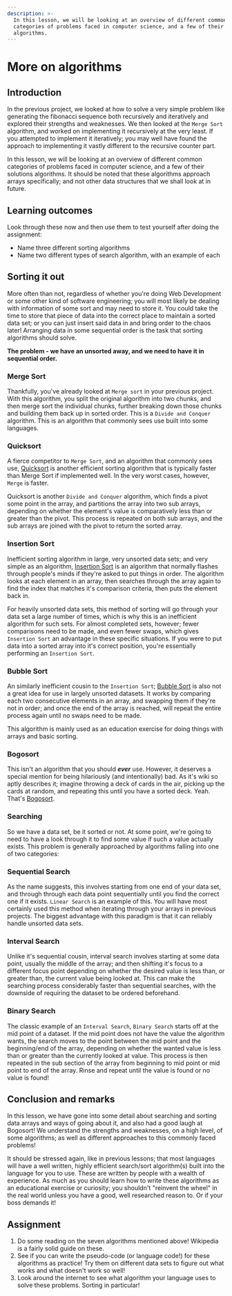 ```yaml
---
description: >-
  In this lesson, we will be looking at an overview of different common
  categories of problems faced in computer science, and a few of their solutions
  algorithms.
---
```


# More on algorithms

## Introduction

In the previous project, we looked at how to solve a very simple problem like generating the fibonacci sequence both recursively and iteratively and explored their strengths and weaknesses. We then looked at the `Merge Sort` algorithm, and worked on implementing it recursively at the very least. If you attempted to implement it iteratively; you may well have found the approach to implementing it vastly different to the recursive counter part.

In this lesson, we will be looking at an overview of different common categories of problems faced in computer science, and a few of their solutions algorithms. It should be noted that these algorithms approach arrays specifically; and not other data structures that we shall look at in future.

## Learning outcomes

Look through these now and then use them to test yourself after doing the assignment:

* Name three different sorting algorithms
* Name two different types of search algorithm, with an example of each

## Sorting it out

More often than not, regardless of whether you're doing Web Development or some other kind of software engineering; you will most likely be dealing with information of some sort and may need to store it. You could take the time to store that piece of data into the correct place to maintain a sorted data set; or you can just insert said data in and bring order to the chaos later! Arranging data in some sequential order is the task that sorting algorithms should solve.

**The problem - we have an unsorted away, and we need to have it in sequential order.**

### **Merge Sort**

Thankfully, you've already looked at `Merge sort` in your previous project. With this algorithm, you split the original algorithm into two chunks, and then merge sort the individual chunks, further breaking down those chunks and building them back up in sorted order. This is a `Divide and Conquer` algorithm. This is an algorithm that commonly sees use built into some languages.

### **Quicksort**

A fierce competitor to `Merge Sort`, and an algorithm that commonly sees use, [Quicksort](https://en.wikipedia.org/wiki/Quicksort) is another efficient sorting algorithm that is typically faster than Merge Sort if implemented well. In the very worst cases, however, `Merge` is faster.

Quicksort is another `Divide and Conquer` algorithm, which finds a pivot some point in the array, and partitions the array into two sub arrays, depending on whether the element's value is comparatively less than or greater than the pivot. This process is repeated on both sub arrays, and the sub arrays are joined with the pivot to return the sorted array.

### **Insertion Sort**

Inefficient sorting algorithm in large, very unsorted data sets; and very simple as an algorithm, [Insertion Sort](https://en.wikipedia.org/wiki/Insertion_sort) is an algorithm that normally flashes through people's minds if they're asked to put things in order. The algorithm looks at each element in an array, then searches through the array again to find the index that matches it's comparison criteria, then puts the element back in.

For heavily unsorted data sets, this method of sorting will go through your data set a large number of times, which is why this is an inefficient algorithm for such sets. For almost completed sets, however; fewer comparisons need to be made, and even fewer swaps, which gives `Insertion Sort` an advantage in these specific situations. If you were to put data into a sorted array into it's correct position, you're essentially performing an `Insertion Sort`.

### **Bubble Sort**

An similarly inefficient cousin to the `Insertion Sort`; [Bubble Sort](https://en.wikipedia.org/wiki/Bubble_sort) is also not a great idea for use in largely unsorted datasets. It works by comparing each two consecutive elements in an array, and swapping them if they're not in order; and once the end of the array is reached, will repeat the entire process again until no swaps need to be made.

This algorithm is mainly used as an education exercise for doing things with arrays and basic sorting.

### **Bogosort**

This isn't an algorithm that you should _**ever**_ use. However, it deserves a special mention for being hilariously \(and intentionally\) bad. As it's wiki so aptly describes it; imagine throwing a deck of cards in the air, picking up the cards at random, and repeating this until you have a sorted deck. Yeah. That's [Bogosort](https://en.wikipedia.org/wiki/Bogosort).

### Searching

So we have a data set, be it sorted or not. At some point, we're going to need to have a look through it to find some value if such a value actually exists. This problem is generally approached by algorithms falling into one of two categories:

### **Sequential Search**

As the name suggests, this involves starting from one end of your data set, and through through each data point sequentially until you find the correct one if it exists. `Linear Search` is an example of this. You will have most certainly used this method when iterating through your arrays in previous projects. The biggest advantage with this paradigm is that it can reliably handle unsorted data sets.

### **Interval Search**

Unlike it's sequential cousin, interval search involves starting at some data point, usually the middle of the array; and then shifting it's focus to a different focus point depending on whether the desired value is less than, or greater than, the current value being looked at. This can make the searching process considerably faster than sequential searches, with the downside of requiring the dataset to be ordered beforehand.

### **Binary Search**

The classic example of an `Interval Search`, `Binary Search` starts off at the mid point of a dataset. If the mid point does not have the value the algorithm wants, the search moves to the point between the mid point and the beginning/end of the array, depending on whether the wanted value is less than or greater than the currently looked at value. This process is then repeated in the sub section of the array from beginning to mid point or mid point to end of the array. Rinse and repeat until the value is found or no value is found!

## Conclusion and remarks

In this lesson, we have gone into some detail about searching and sorting data arrays and ways of going about it, and also had a good laugh at Bogosort! We understand the strengths and weaknesses, on a high level, of some algorithms; as well as different approaches to this commonly faced problems!

It should be stressed again, like in previous lessons; that most languages will have a well written, highly efficient search/sort algorithm\(s\) built into the language for you to use. These are written by people with a wealth of experience. As much as you should learn how to write these algorithms as an educational exercise or curiosity; you shouldn't "reinvent the wheel" in the real world unless you have a good, well researched reason to. Or if your boss demands it!

## Assignment

1. Do some reading on the seven algorithms mentioned above! Wikipedia is a fairly solid guide on these. 
2. See if you can write the pseudo-code \(or language code!\) for these algorithms as practice! Try them on different data sets to figure out what works and what doesn't work so well!
3. Look around the internet to see what algorithm your language uses to solve these problems. Sorting in particular!

